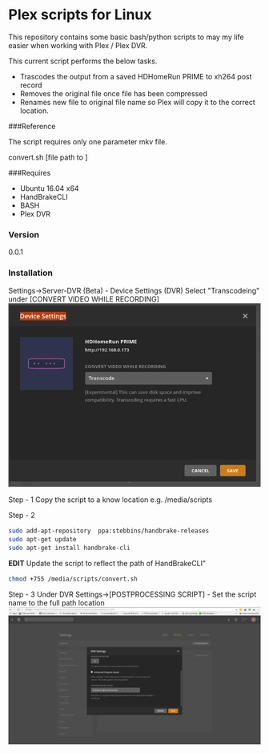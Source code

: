 # Plex scripts for Linux

This repository contains some basic bash/python scripts to may my life easier when working with Plex / Plex DVR.

This current script performs the below tasks.

+ Trascodes the output from a saved HDHomeRun PRIME to xh264 post record
+ Removes the original file once file has been compressed
+ Renames new file to original file name so Plex will copy it to the correct location.

###Reference

The script requires only one parameter mkv file.

convert.sh [file path to ]

###Requires

* Ubuntu 16.04 x64
* HandBrakeCLI
* BASH
* Plex DVR

### Version
0.0.1

### Installation

Settings->Server-DVR (Beta) - Device Settings (DVR) Select "Transcodeing" under [CONVERT VIDEO WHILE RECORDING]
![Alt text](/Plex-DVR-Setup-Transcode.png?raw=true "Plex DVR Setup Transcode")

Step - 1
Copy the script to a know location e.g. /media/scripts

Step - 2
```bash
sudo add-apt-repository  ppa:stebbins/handbrake-releases
sudo apt-get update
sudo apt-get install handbrake-cli
```
**EDIT** Update the script to reflect the path of HandBrakeCLI"

```bash
chmod +755 /media/scripts/convert.sh
```

Step - 3
Under DVR Settings->[POSTPROCESSING SCRIPT] - Set the script name to the full path location
![Alt text](/Plex-DVR-Setup.png?raw=true "Plex DVR Setup Script")
